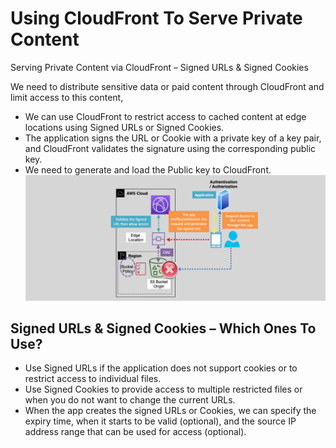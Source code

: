 # Using CloudFront To Serve Private Content

Serving Private Content via CloudFront – Signed URLs & Signed Cookies

We need to distribute sensitive data or paid content through CloudFront and limit access to this content,

- We can use CloudFront to restrict access to cached content at edge locations using Signed URLs or Signed Cookies.
- The application signs the URL or Cookie with a private key of a key pair, and CloudFront validates the signature using the corresponding public key.
- We need to generate and load the Public key to CloudFront.
  ![serving-private-content-via-CloudFront](images/serving-private-content-via-CloudFront.png)

## Signed URLs & Signed Cookies – Which Ones To Use?

- Use Signed URLs if the application does not support cookies or to restrict access to individual files.
- Use Signed Cookies to provide access to multiple restricted files or when you do not want to change the current URLs.
- When the app creates the signed URLs or Cookies, we can specify the expiry time, when it starts to be valid (optional), and the source IP address range that can be used for access (optional).
